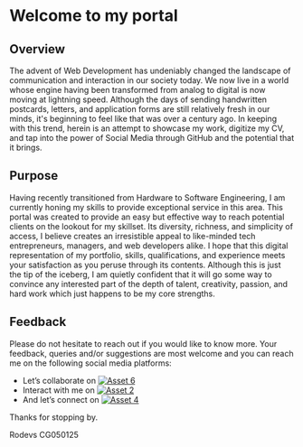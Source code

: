 # Welcome to my portal

## Overview
The advent of Web Development has undeniably changed the landscape of communication and interaction in our society today. We now live in a world whose engine having been transformed from analog to digital is now moving at lightning speed. Although the days of sending handwritten postcards, letters, and application forms are still relatively fresh in our minds, it's beginning to feel like that was over a century ago. In keeping with this trend, herein is an attempt to showcase my work, digitize my CV, and tap into the power of Social Media through GitHub and the potential that it brings.

## Purpose
Having recently transitioned from Hardware to Software Engineering, I am currently honing my skills to provide exceptional service in this area. This portal was created to provide an easy but effective way to reach potential clients on the lookout for my skillset. Its diversity, richness, and simplicity of access, I believe creates an irresistible appeal to like-minded tech entrepreneurs, managers, and web developers alike. I hope that this digital representation of my portfolio, skills, qualifications, and experience meets your satisfaction as you peruse through its contents. Although this is just the tip of the iceberg, I am quietly confident that it will go some way to convince any interested part of the depth of talent, creativity, passion, and hard work which just happens to be my core strengths.

## Feedback
Please do not hesitate to reach out if you would like to know more. Your feedback, queries and/or suggestions are most welcome and you can reach me on the following social media platforms:

* Let’s collaborate on [![Asset 6](https://github.com/user-attachments/assets/68f9789a-068a-41f9-a5b0-4c2c3ae10024)](https://www.linkedin.com/in/rodevs/)
* Interact with me on [![Asset 2](https://github.com/user-attachments/assets/2c92f667-8613-4e33-aa9c-75281f2feb48)](https://www.facebook.com/profile.php?id=100095082984128)
* And let’s connect on  [![Asset 4](https://github.com/user-attachments/assets/8b09094b-81d7-403e-9c08-980b28dc4c67)](https://x.com/Rodevs23?mx=2)

Thanks for stopping by.

Rodevs CG050125

